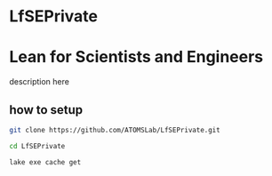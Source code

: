 # LfSEPrivate
# Lean for Scientists and Engineers

description here


## how to setup 
```bash 
git clone https://github.com/ATOMSLab/LfSEPrivate.git
```
```bash 
cd LfSEPrivate
```
```bash 
lake exe cache get
```